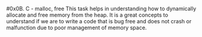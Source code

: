 #0x0B. C - malloc, free
This task helps in understanding how to dynamically allocate and free memory
from the heap. It is a great concepts to understand if we are to write 
a code that is bug free and does not crash or malfunction due to poor management of memory space.
